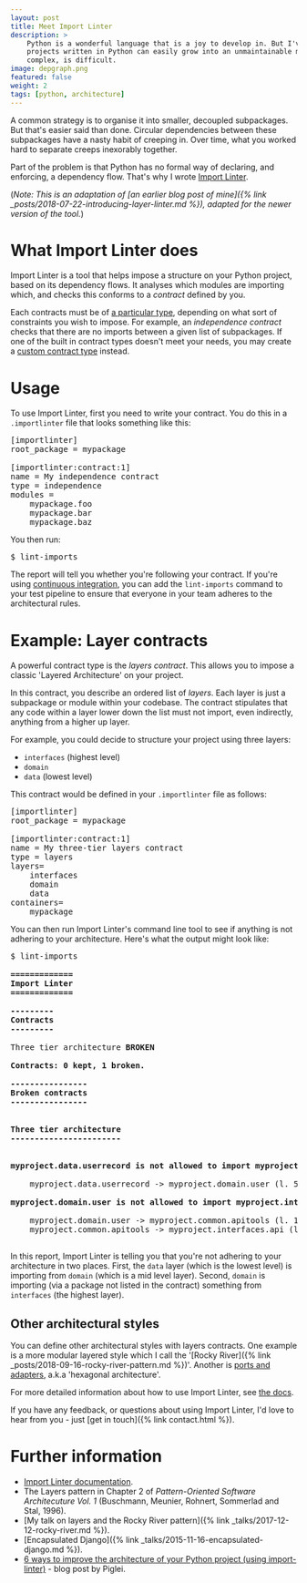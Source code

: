 ```yaml
---
layout: post
title: Meet Import Linter
description: >
    Python is a wonderful language that is a joy to develop in. But I've found that
    projects written in Python can easily grow into an unmaintainable mess. Keeping a code base maintainable, particularly when it's large and
    complex, is difficult.
image: depgraph.png
featured: false
weight: 2
tags: [python, architecture]
---
```


A common strategy is to organise it into smaller, decoupled
subpackages. But that's easier said than done. Circular dependencies between these subpackages
have a nasty habit of creeping in. Over time, what you worked hard to separate
 creeps inexorably together.

Part of the problem is that Python has no formal way of declaring, and enforcing,
a dependency flow. That's why I wrote [Import Linter](https://github.com/seddonym/import-linter).

(*Note: This is an adaptation of [an earlier blog post of mine]({% link _posts/2018-07-22-introducing-layer-linter.md %}),
adapted for the newer version of the tool.*)

# What Import Linter does

Import Linter is a tool that helps impose a structure on your Python project, based on its
dependency flows. It analyses which modules are importing which, and checks this conforms to a *contract* defined by you.

Each contracts must be of [a particular type](https://import-linter.readthedocs.io/en/latest/contract_types.html),
depending on what sort of constraints you wish to impose. For example, an *independence contract* checks that there are
no imports between a given list of subpackages. If one of the built in contract types doesn't meet your needs, you
may create a [custom contract type](https://import-linter.readthedocs.io/en/latest/custom_contract_types.html) instead.

# Usage

To use Import Linter, first you need to write your contract. You do this in a ``.importlinter``
file that looks something like this:

<pre>
[importlinter]
root_package = mypackage

[importlinter:contract:1]
name = My independence contract
type = independence
modules =
    mypackage.foo
    mypackage.bar
    mypackage.baz
</pre>

You then run:

<pre>
$ lint-imports
</pre>

The report will tell you whether you're following your contract. If you're using
[continuous integration](https://en.wikipedia.org/wiki/Continuous_integration),
you can add the ``lint-imports`` command to your test pipeline to ensure that everyone in your team adheres to the
architectural rules.

# Example: Layer contracts

A powerful contract type is the *layers contract*. This allows you to impose a classic 'Layered Architecture' on
your project.

In this contract, you describe an ordered list of *layers*. Each layer is just a subpackage or module
within your codebase. The contract stipulates that any code within a layer lower down the list
must not import, even indirectly, anything from a higher up layer.

For example, you could decide to structure your project using three layers:

- ``interfaces`` (highest level)
- ``domain``
- ``data`` (lowest level)

This contract would be defined in your ``.importlinter`` file as follows:

<pre>
[importlinter]
root_package = mypackage

[importlinter:contract:1]
name = My three-tier layers contract
type = layers
layers=
    interfaces
    domain
    data
containers=
    mypackage
</pre>

You can then run Import Linter's command line tool to see if anything is not adhering
to your architecture. Here's what the output might look like:

<pre class="console">
$ lint-imports
<strong>
=============
Import Linter
=============

---------
Contracts
---------
</strong>
Three tier architecture <strong class='error'>BROKEN</strong>
<div class='error'><strong>
Contracts: 0 kept, 1 broken.

----------------
Broken contracts
----------------


Three tier architecture
-----------------------
</strong>

<strong>myproject.data.userrecord is not allowed to import myproject.domain.user:</strong>

    myproject.data.userrecord -> myproject.domain.user (l. 5)

<strong>myproject.domain.user is not allowed to import myproject.interfaces.api:</strong>

    myproject.domain.user -> myproject.common.apitools (l. 1)
    myproject.common.apitools -> myproject.interfaces.api (l. 10)
</div>
</pre>

In this report, Import Linter is telling you that you're not
adhering to your architecture in two places. First, the `data` layer
(which is the lowest level) is importing from `domain` (which is a mid level layer).
Second, `domain` is importing (via a package not listed in the contract) something
from `interfaces` (the highest layer).

## Other architectural styles

You can define other architectural styles with layers contracts. One example is a more modular layered style which I
call the '[Rocky River]({% link _posts/2018-09-16-rocky-river-pattern.md %})'. Another is
[ports and adapters](https://herbertograca.com/2017/09/14/ports-adapters-architecture/), a.k.a 'hexagonal architecture'.

For more detailed information about how to use Import Linter, see [the docs](https://import-linter.readthedocs.io).

If you have any feedback, or questions about using Import Linter, I'd love to hear from you - just [get in touch]({% link contact.html %}).

# Further information

- [Import Linter documentation](https://import-linter.readthedocs.io).
- The Layers pattern in Chapter 2 of <em>Pattern-Oriented Software Architecuture Vol. 1</em> (Buschmann, Meunier, Rohnert, Sommerlad and Stal, 1996).
- [My talk on layers and the Rocky River pattern]({% link _talks/2017-12-12-rocky-river.md %}).
- [Encapsulated Django]({% link _talks/2015-11-16-encapsulated-django.md %}).
- [6 ways to improve the architecture of your Python project (using import-linter)](https://www.piglei.com/articles/en-6-ways-to-improve-the-arch-of-you-py-project/) - blog post by Piglei.
